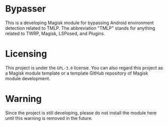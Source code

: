 # Bypasser

This is a developing Magisk module for bypassing Android environment detection related to TMLP. The abbreviation "TMLP" stands for anything related to TWRP, Magisk, LSPosed, and Plugins. 

# Licensing

This project is under the ``GPL-3.0`` license. You can also regard this project as a Magisk module template or a template GitHub repository of Magisk module development. 

# Warning

Since the project is still developing, please do not install the module here until this warning is removed in the future. 
